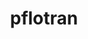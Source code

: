 ---
title: "pflotran"
layout: cache
categories: [package, develop]
meta: {"compilers": ["gcc@11.4.0", "intel-oneapi-compilers@2025.1.0"], "num_specs": 130, "num_specs_by_stack": {"e4s": 8, "e4s-oneapi": 65, "root": 130}, "oss": ["ubuntu22.04"], "platforms": ["linux"], "stacks": ["e4s", "e4s-oneapi", "root"], "targets": ["x86_64_v3"], "versions": ["5.0.0"]}
spec_details: [{"compiler": "intel-oneapi-compilers@2025.1.0", "hash": "2k5io7buwdbxagh5nzcg4eepw32igcyy", "os": "ubuntu22.04", "platform": "linux", "size": "-", "stacks": ["e4s-oneapi", "root"], "target": "x86_64_v3", "variants": ["build_system=autotools", "~rxn"], "versions": ["5.0.0"]}, {"compiler": "intel-oneapi-compilers@2025.1.0", "hash": "2p2oup3fxidkcboctmv3abvvs5ycx223", "os": "ubuntu22.04", "platform": "linux", "size": "-", "stacks": ["e4s-oneapi", "root"], "target": "x86_64_v3", "variants": ["build_system=autotools", "~rxn"], "versions": ["5.0.0"]}, {"compiler": "intel-oneapi-compilers@2025.1.0", "hash": "2qopid4juij3pawa6ug4svjtvy73emdc", "os": "ubuntu22.04", "platform": "linux", "size": "-", "stacks": ["e4s-oneapi", "root"], "target": "x86_64_v3", "variants": ["build_system=autotools", "commit=f0fe931c72c03580e489724afeb8c5451406b942", "~rxn"], "versions": ["5.0.0"]}, {"compiler": "intel-oneapi-compilers@2025.1.0", "hash": "42it3x545ptdvogi6slcpgyy2qgjt2z7", "os": "ubuntu22.04", "platform": "linux", "size": "-", "stacks": ["e4s-oneapi", "root"], "target": "x86_64_v3", "variants": ["build_system=autotools", "~rxn"], "versions": ["5.0.0"]}, {"compiler": "intel-oneapi-compilers@2025.1.0", "hash": "4g7y23hrtyg3ctilq3ompwe3qeuy4ogz", "os": "ubuntu22.04", "platform": "linux", "size": "-", "stacks": ["e4s-oneapi", "root"], "target": "x86_64_v3", "variants": ["build_system=autotools", "commit=f0fe931c72c03580e489724afeb8c5451406b942", "~rxn"], "versions": ["5.0.0"]}, {"compiler": "gcc@11.4.0", "hash": "4hgshyle7fkugwl3lgbcir6gzos6bhnu", "os": "ubuntu22.04", "platform": "linux", "size": "-", "stacks": ["root"], "target": "x86_64_v3", "variants": ["build_system=autotools", "commit=f0fe931c72c03580e489724afeb8c5451406b942", "~rxn"], "versions": ["5.0.0"]}, {"compiler": "intel-oneapi-compilers@2025.1.0", "hash": "4hndyn7uyqxfbauzf3hywvco5xv7nnws", "os": "ubuntu22.04", "platform": "linux", "size": "-", "stacks": ["e4s-oneapi", "root"], "target": "x86_64_v3", "variants": ["build_system=autotools", "~rxn"], "versions": ["5.0.0"]}, {"compiler": "gcc@11.4.0", "hash": "4oylw3dbmqrz3fyvaxx6hz4egbhunsvn", "os": "ubuntu22.04", "platform": "linux", "size": "-", "stacks": ["root"], "target": "x86_64_v3", "variants": ["build_system=autotools", "commit=f0fe931c72c03580e489724afeb8c5451406b942", "~rxn"], "versions": ["5.0.0"]}, {"compiler": "intel-oneapi-compilers@2025.1.0", "hash": "4tunesf2g6bsbxnxrrpwczwnpordkwkx", "os": "ubuntu22.04", "platform": "linux", "size": "-", "stacks": ["e4s-oneapi", "root"], "target": "x86_64_v3", "variants": ["build_system=autotools", "commit=f0fe931c72c03580e489724afeb8c5451406b942", "~rxn"], "versions": ["5.0.0"]}, {"compiler": "gcc@11.4.0", "hash": "552fjtpzqu23hlx7oqfzijphqw5njlwj", "os": "ubuntu22.04", "platform": "linux", "size": "-", "stacks": ["root"], "target": "x86_64_v3", "variants": ["build_system=autotools", "~rxn"], "versions": ["5.0.0"]}, {"compiler": "intel-oneapi-compilers@2025.1.0", "hash": "5tmy7nrjiklqvoydlknim2ddlg2vt3rj", "os": "ubuntu22.04", "platform": "linux", "size": "-", "stacks": ["e4s-oneapi", "root"], "target": "x86_64_v3", "variants": ["build_system=autotools", "commit=f0fe931c72c03580e489724afeb8c5451406b942", "~rxn"], "versions": ["5.0.0"]}, {"compiler": "gcc@11.4.0", "hash": "6nkqwmzt3pkwylpn5tkvlc4b43r4ykma", "os": "ubuntu22.04", "platform": "linux", "size": "-", "stacks": ["root"], "target": "x86_64_v3", "variants": ["build_system=autotools", "commit=f0fe931c72c03580e489724afeb8c5451406b942", "~rxn"], "versions": ["5.0.0"]}, {"compiler": "gcc@11.4.0", "hash": "6sz46uqun2ocotu7cpzwducii7mfhoqa", "os": "ubuntu22.04", "platform": "linux", "size": "-", "stacks": ["root"], "target": "x86_64_v3", "variants": ["build_system=autotools", "commit=f0fe931c72c03580e489724afeb8c5451406b942", "~rxn"], "versions": ["5.0.0"]}, {"compiler": "gcc@11.4.0", "hash": "6xsc7kspgzrjdbi6nw5m3pcskvnfyk2s", "os": "ubuntu22.04", "platform": "linux", "size": "-", "stacks": ["root"], "target": "x86_64_v3", "variants": ["build_system=autotools", "commit=f0fe931c72c03580e489724afeb8c5451406b942", "~rxn"], "versions": ["5.0.0"]}, {"compiler": "intel-oneapi-compilers@2025.1.0", "hash": "74y6zv3mdm6xcjh5quyxe6ikfj4igwpv", "os": "ubuntu22.04", "platform": "linux", "size": "-", "stacks": ["e4s-oneapi", "root"], "target": "x86_64_v3", "variants": ["build_system=autotools", "commit=f0fe931c72c03580e489724afeb8c5451406b942", "~rxn"], "versions": ["5.0.0"]}, {"compiler": "gcc@11.4.0", "hash": "75kfbe5rhxcmqdcmso6u5kuw2fhieyzl", "os": "ubuntu22.04", "platform": "linux", "size": "-", "stacks": ["e4s", "root"], "target": "x86_64_v3", "variants": ["build_system=autotools", "commit=f0fe931c72c03580e489724afeb8c5451406b942", "~rxn"], "versions": ["5.0.0"]}, {"compiler": "gcc@11.4.0", "hash": "7butc3pxqe5vsewaymg76u7p2ura6zbf", "os": "ubuntu22.04", "platform": "linux", "size": "-", "stacks": ["root"], "target": "x86_64_v3", "variants": ["build_system=autotools", "~rxn"], "versions": ["5.0.0"]}, {"compiler": "intel-oneapi-compilers@2025.1.0", "hash": "7bxasxucauouceroaw4tk5ss6rpe6txm", "os": "ubuntu22.04", "platform": "linux", "size": "-", "stacks": ["e4s-oneapi", "root"], "target": "x86_64_v3", "variants": ["build_system=autotools", "commit=f0fe931c72c03580e489724afeb8c5451406b942", "~rxn"], "versions": ["5.0.0"]}, {"compiler": "gcc@11.4.0", "hash": "7dg6eppyihrqr5metpoqjrcetkdfsvvf", "os": "ubuntu22.04", "platform": "linux", "size": "-", "stacks": ["e4s", "root"], "target": "x86_64_v3", "variants": ["build_system=autotools", "commit=f0fe931c72c03580e489724afeb8c5451406b942", "~rxn"], "versions": ["5.0.0"]}, {"compiler": "gcc@11.4.0", "hash": "7dgfvwwtcwy5aulmzskfdr2rc6drnq2r", "os": "ubuntu22.04", "platform": "linux", "size": "-", "stacks": ["root"], "target": "x86_64_v3", "variants": ["build_system=autotools", "commit=f0fe931c72c03580e489724afeb8c5451406b942", "~rxn"], "versions": ["5.0.0"]}, {"compiler": "gcc@11.4.0", "hash": "7km5xjf6o3pycglztyodwckzmhed2t43", "os": "ubuntu22.04", "platform": "linux", "size": "-", "stacks": ["root"], "target": "x86_64_v3", "variants": ["build_system=autotools", "~rxn"], "versions": ["5.0.0"]}, {"compiler": "gcc@11.4.0", "hash": "7ldxtblhvewydqecnewtperty3ks4fdq", "os": "ubuntu22.04", "platform": "linux", "size": "-", "stacks": ["root"], "target": "x86_64_v3", "variants": ["build_system=autotools", "~rxn"], "versions": ["5.0.0"]}, {"compiler": "gcc@11.4.0", "hash": "7spwicpr676u2kwie3brnenf22ac3ere", "os": "ubuntu22.04", "platform": "linux", "size": "-", "stacks": ["root"], "target": "x86_64_v3", "variants": ["build_system=autotools", "commit=f0fe931c72c03580e489724afeb8c5451406b942", "~rxn"], "versions": ["5.0.0"]}, {"compiler": "intel-oneapi-compilers@2025.1.0", "hash": "a2sh22ujh5cglawmmvn2fgprhdv4ttjy", "os": "ubuntu22.04", "platform": "linux", "size": "-", "stacks": ["e4s-oneapi", "root"], "target": "x86_64_v3", "variants": ["build_system=autotools", "~rxn"], "versions": ["5.0.0"]}, {"compiler": "intel-oneapi-compilers@2025.1.0", "hash": "agy2dqcdwsbutaaqhtkcjqvglrlxu6rx", "os": "ubuntu22.04", "platform": "linux", "size": "-", "stacks": ["e4s-oneapi", "root"], "target": "x86_64_v3", "variants": ["build_system=autotools", "commit=f0fe931c72c03580e489724afeb8c5451406b942", "~rxn"], "versions": ["5.0.0"]}, {"compiler": "gcc@11.4.0", "hash": "avsutpvqgsspehmbr66uomdvhzm5jnjl", "os": "ubuntu22.04", "platform": "linux", "size": "-", "stacks": ["root"], "target": "x86_64_v3", "variants": ["build_system=autotools", "commit=f0fe931c72c03580e489724afeb8c5451406b942", "~rxn"], "versions": ["5.0.0"]}, {"compiler": "intel-oneapi-compilers@2025.1.0", "hash": "b4hqid2lzvjfsn6zqlqkyar7z5zbb7ls", "os": "ubuntu22.04", "platform": "linux", "size": "-", "stacks": ["e4s-oneapi", "root"], "target": "x86_64_v3", "variants": ["build_system=autotools", "commit=f0fe931c72c03580e489724afeb8c5451406b942", "~rxn"], "versions": ["5.0.0"]}, {"compiler": "intel-oneapi-compilers@2025.1.0", "hash": "b6s2wg5k4t3srvlhel26n6g5jbs46civ", "os": "ubuntu22.04", "platform": "linux", "size": "-", "stacks": ["e4s-oneapi", "root"], "target": "x86_64_v3", "variants": ["build_system=autotools", "~rxn"], "versions": ["5.0.0"]}, {"compiler": "gcc@11.4.0", "hash": "b7zyo6shswotjawvh4z3sfy5h7bgrbj6", "os": "ubuntu22.04", "platform": "linux", "size": "-", "stacks": ["root"], "target": "x86_64_v3", "variants": ["build_system=autotools", "commit=f0fe931c72c03580e489724afeb8c5451406b942", "~rxn"], "versions": ["5.0.0"]}, {"compiler": "intel-oneapi-compilers@2025.1.0", "hash": "bfncr6lfic2b4pwhlxulhhr525rkypd2", "os": "ubuntu22.04", "platform": "linux", "size": "-", "stacks": ["e4s-oneapi", "root"], "target": "x86_64_v3", "variants": ["build_system=autotools", "commit=f0fe931c72c03580e489724afeb8c5451406b942", "~rxn"], "versions": ["5.0.0"]}, {"compiler": "gcc@11.4.0", "hash": "bsqkfgpp3kimq62rg4tq4bmga7q5vfjy", "os": "ubuntu22.04", "platform": "linux", "size": "-", "stacks": ["root"], "target": "x86_64_v3", "variants": ["build_system=autotools", "~rxn"], "versions": ["5.0.0"]}, {"compiler": "gcc@11.4.0", "hash": "bt7h5cl7lh4b654ubm7vjolgm3gknjma", "os": "ubuntu22.04", "platform": "linux", "size": "-", "stacks": ["root"], "target": "x86_64_v3", "variants": ["build_system=autotools", "commit=f0fe931c72c03580e489724afeb8c5451406b942", "~rxn"], "versions": ["5.0.0"]}, {"compiler": "gcc@11.4.0", "hash": "caa6ehf3dnvy3xmjhbaxhxqjz5ujkjwc", "os": "ubuntu22.04", "platform": "linux", "size": "-", "stacks": ["root"], "target": "x86_64_v3", "variants": ["build_system=autotools", "~rxn"], "versions": ["5.0.0"]}, {"compiler": "gcc@11.4.0", "hash": "cbqkp3owdipvusm74dmbutvuuvnvsa6f", "os": "ubuntu22.04", "platform": "linux", "size": "-", "stacks": ["root"], "target": "x86_64_v3", "variants": ["build_system=autotools", "commit=f0fe931c72c03580e489724afeb8c5451406b942", "~rxn"], "versions": ["5.0.0"]}, {"compiler": "gcc@11.4.0", "hash": "cltunamgofpbltxvjyigvhcbx6lfge6s", "os": "ubuntu22.04", "platform": "linux", "size": "-", "stacks": ["root"], "target": "x86_64_v3", "variants": ["build_system=autotools", "~rxn"], "versions": ["5.0.0"]}, {"compiler": "gcc@11.4.0", "hash": "d3ezfmkdqrl4o6mnnwbrdsh3fv5bqkma", "os": "ubuntu22.04", "platform": "linux", "size": "-", "stacks": ["root"], "target": "x86_64_v3", "variants": ["build_system=autotools", "commit=f0fe931c72c03580e489724afeb8c5451406b942", "~rxn"], "versions": ["5.0.0"]}, {"compiler": "intel-oneapi-compilers@2025.1.0", "hash": "dh66tkkxanx54znrwh3vp3ls37ru3ozh", "os": "ubuntu22.04", "platform": "linux", "size": "-", "stacks": ["e4s-oneapi", "root"], "target": "x86_64_v3", "variants": ["build_system=autotools", "~rxn"], "versions": ["5.0.0"]}, {"compiler": "gcc@11.4.0", "hash": "dwd2wh5ewubn6sllt7ugbaxxpq5tf72o", "os": "ubuntu22.04", "platform": "linux", "size": "-", "stacks": ["root"], "target": "x86_64_v3", "variants": ["build_system=autotools", "~rxn"], "versions": ["5.0.0"]}, {"compiler": "intel-oneapi-compilers@2025.1.0", "hash": "dz6dg5pihbb25uybe2zh5kymnj2fcswc", "os": "ubuntu22.04", "platform": "linux", "size": "-", "stacks": ["e4s-oneapi", "root"], "target": "x86_64_v3", "variants": ["build_system=autotools", "commit=f0fe931c72c03580e489724afeb8c5451406b942", "~rxn"], "versions": ["5.0.0"]}, {"compiler": "intel-oneapi-compilers@2025.1.0", "hash": "e426ayov6fr4t6tt2lpeeajakwndvsa6", "os": "ubuntu22.04", "platform": "linux", "size": "-", "stacks": ["e4s-oneapi", "root"], "target": "x86_64_v3", "variants": ["build_system=autotools", "commit=f0fe931c72c03580e489724afeb8c5451406b942", "~rxn"], "versions": ["5.0.0"]}, {"compiler": "gcc@11.4.0", "hash": "e6mxtq2p3oi3l5b3buct43keewoqiaeq", "os": "ubuntu22.04", "platform": "linux", "size": "-", "stacks": ["e4s", "root"], "target": "x86_64_v3", "variants": ["build_system=autotools", "commit=f0fe931c72c03580e489724afeb8c5451406b942", "~rxn"], "versions": ["5.0.0"]}, {"compiler": "intel-oneapi-compilers@2025.1.0", "hash": "ebukzws3sef2u2bq6sz6s53ogful5i5f", "os": "ubuntu22.04", "platform": "linux", "size": "-", "stacks": ["e4s-oneapi", "root"], "target": "x86_64_v3", "variants": ["build_system=autotools", "commit=f0fe931c72c03580e489724afeb8c5451406b942", "~rxn"], "versions": ["5.0.0"]}, {"compiler": "intel-oneapi-compilers@2025.1.0", "hash": "ecidx7yls2url5wuphilxhynzg4keojx", "os": "ubuntu22.04", "platform": "linux", "size": "-", "stacks": ["e4s-oneapi", "root"], "target": "x86_64_v3", "variants": ["build_system=autotools", "~rxn"], "versions": ["5.0.0"]}, {"compiler": "intel-oneapi-compilers@2025.1.0", "hash": "edozllrwrt6jufn7akvmnsgl6464yhh4", "os": "ubuntu22.04", "platform": "linux", "size": "-", "stacks": ["e4s-oneapi", "root"], "target": "x86_64_v3", "variants": ["build_system=autotools", "commit=f0fe931c72c03580e489724afeb8c5451406b942", "~rxn"], "versions": ["5.0.0"]}, {"compiler": "gcc@11.4.0", "hash": "ewe63saqdugkg5oxl6ppzjqswvlwqm7a", "os": "ubuntu22.04", "platform": "linux", "size": "-", "stacks": ["root"], "target": "x86_64_v3", "variants": ["build_system=autotools", "commit=f0fe931c72c03580e489724afeb8c5451406b942", "~rxn"], "versions": ["5.0.0"]}, {"compiler": "gcc@11.4.0", "hash": "exruexbk5x5n3dohmtzmoqosvtus7vxq", "os": "ubuntu22.04", "platform": "linux", "size": "-", "stacks": ["root"], "target": "x86_64_v3", "variants": ["build_system=autotools", "commit=f0fe931c72c03580e489724afeb8c5451406b942", "~rxn"], "versions": ["5.0.0"]}, {"compiler": "gcc@11.4.0", "hash": "fhc34ygd4whi5fhnmac5u6qjcux4dgsx", "os": "ubuntu22.04", "platform": "linux", "size": "-", "stacks": ["root"], "target": "x86_64_v3", "variants": ["build_system=autotools", "commit=f0fe931c72c03580e489724afeb8c5451406b942", "~rxn"], "versions": ["5.0.0"]}, {"compiler": "intel-oneapi-compilers@2025.1.0", "hash": "ft7xpdj7jcviyc7bmh3drj4k4fhwrjjq", "os": "ubuntu22.04", "platform": "linux", "size": "-", "stacks": ["e4s-oneapi", "root"], "target": "x86_64_v3", "variants": ["build_system=autotools", "commit=f0fe931c72c03580e489724afeb8c5451406b942", "~rxn"], "versions": ["5.0.0"]}, {"compiler": "intel-oneapi-compilers@2025.1.0", "hash": "fvz7ulorqhs5lpiwfhclawiuf5xvt2o5", "os": "ubuntu22.04", "platform": "linux", "size": "-", "stacks": ["e4s-oneapi", "root"], "target": "x86_64_v3", "variants": ["build_system=autotools", "commit=f0fe931c72c03580e489724afeb8c5451406b942", "~rxn"], "versions": ["5.0.0"]}, {"compiler": "gcc@11.4.0", "hash": "g2sq24rgwbqsr6rvw23pa27ni3rjnabb", "os": "ubuntu22.04", "platform": "linux", "size": "-", "stacks": ["root"], "target": "x86_64_v3", "variants": ["build_system=autotools", "commit=f0fe931c72c03580e489724afeb8c5451406b942", "~rxn"], "versions": ["5.0.0"]}, {"compiler": "intel-oneapi-compilers@2025.1.0", "hash": "gfn7k5bqehsgbmcqwxlc6lyk75yo44av", "os": "ubuntu22.04", "platform": "linux", "size": "-", "stacks": ["e4s-oneapi", "root"], "target": "x86_64_v3", "variants": ["build_system=autotools", "~rxn"], "versions": ["5.0.0"]}, {"compiler": "gcc@11.4.0", "hash": "goiveqrjyli6mkxfgi7ucwuoyjeoqeu3", "os": "ubuntu22.04", "platform": "linux", "size": "-", "stacks": ["root"], "target": "x86_64_v3", "variants": ["build_system=autotools", "commit=f0fe931c72c03580e489724afeb8c5451406b942", "~rxn"], "versions": ["5.0.0"]}, {"compiler": "intel-oneapi-compilers@2025.1.0", "hash": "gwg3lyoan2ckdupzdgxtru35rxko76vq", "os": "ubuntu22.04", "platform": "linux", "size": "-", "stacks": ["e4s-oneapi", "root"], "target": "x86_64_v3", "variants": ["build_system=autotools", "commit=f0fe931c72c03580e489724afeb8c5451406b942", "~rxn"], "versions": ["5.0.0"]}, {"compiler": "gcc@11.4.0", "hash": "hogn4y4in2brmzhorpdo3tqccdszkkvw", "os": "ubuntu22.04", "platform": "linux", "size": "-", "stacks": ["root"], "target": "x86_64_v3", "variants": ["build_system=autotools", "commit=f0fe931c72c03580e489724afeb8c5451406b942", "~rxn"], "versions": ["5.0.0"]}, {"compiler": "gcc@11.4.0", "hash": "hs2k6xbsfokiayyukz53ypfaypu7kzu3", "os": "ubuntu22.04", "platform": "linux", "size": "-", "stacks": ["root"], "target": "x86_64_v3", "variants": ["build_system=autotools", "commit=f0fe931c72c03580e489724afeb8c5451406b942", "~rxn"], "versions": ["5.0.0"]}, {"compiler": "intel-oneapi-compilers@2025.1.0", "hash": "iag5yqsa3cmqv5j2sv3y5kpvzag72axn", "os": "ubuntu22.04", "platform": "linux", "size": "-", "stacks": ["e4s-oneapi", "root"], "target": "x86_64_v3", "variants": ["build_system=autotools", "commit=f0fe931c72c03580e489724afeb8c5451406b942", "~rxn"], "versions": ["5.0.0"]}, {"compiler": "intel-oneapi-compilers@2025.1.0", "hash": "icrb5ujfan5gd5orrkrfpkdxt5ql7miu", "os": "ubuntu22.04", "platform": "linux", "size": "-", "stacks": ["e4s-oneapi", "root"], "target": "x86_64_v3", "variants": ["build_system=autotools", "~rxn"], "versions": ["5.0.0"]}, {"compiler": "intel-oneapi-compilers@2025.1.0", "hash": "ikj7krfhlky7gbf2ilhrtugs7jw2cwlu", "os": "ubuntu22.04", "platform": "linux", "size": "-", "stacks": ["e4s-oneapi", "root"], "target": "x86_64_v3", "variants": ["build_system=autotools", "~rxn"], "versions": ["5.0.0"]}, {"compiler": "intel-oneapi-compilers@2025.1.0", "hash": "iqejycxwt4p7k6ctxttxks2nomfxxk4c", "os": "ubuntu22.04", "platform": "linux", "size": "-", "stacks": ["e4s-oneapi", "root"], "target": "x86_64_v3", "variants": ["build_system=autotools", "commit=f0fe931c72c03580e489724afeb8c5451406b942", "~rxn"], "versions": ["5.0.0"]}, {"compiler": "gcc@11.4.0", "hash": "ixsdpzh2rvgyjlzrqnsmdz7ewwhhfxq2", "os": "ubuntu22.04", "platform": "linux", "size": "-", "stacks": ["root"], "target": "x86_64_v3", "variants": ["build_system=autotools", "~rxn"], "versions": ["5.0.0"]}, {"compiler": "intel-oneapi-compilers@2025.1.0", "hash": "jf6eq3wwlftrdjuc4dswzfadc7yxbpfe", "os": "ubuntu22.04", "platform": "linux", "size": "-", "stacks": ["e4s-oneapi", "root"], "target": "x86_64_v3", "variants": ["build_system=autotools", "commit=f0fe931c72c03580e489724afeb8c5451406b942", "~rxn"], "versions": ["5.0.0"]}, {"compiler": "intel-oneapi-compilers@2025.1.0", "hash": "jhgd5aobymi3gcpxlie33ulugarlaz6f", "os": "ubuntu22.04", "platform": "linux", "size": "-", "stacks": ["e4s-oneapi", "root"], "target": "x86_64_v3", "variants": ["build_system=autotools", "commit=f0fe931c72c03580e489724afeb8c5451406b942", "~rxn"], "versions": ["5.0.0"]}, {"compiler": "gcc@11.4.0", "hash": "jjbwd5d2uctftlwemcv6bfqwso2v5jdv", "os": "ubuntu22.04", "platform": "linux", "size": "-", "stacks": ["root"], "target": "x86_64_v3", "variants": ["build_system=autotools", "~rxn"], "versions": ["5.0.0"]}, {"compiler": "intel-oneapi-compilers@2025.1.0", "hash": "jjsrhbdh3g7my4ysc5lcad36nx66n7d6", "os": "ubuntu22.04", "platform": "linux", "size": "-", "stacks": ["e4s-oneapi", "root"], "target": "x86_64_v3", "variants": ["build_system=autotools", "commit=f0fe931c72c03580e489724afeb8c5451406b942", "~rxn"], "versions": ["5.0.0"]}, {"compiler": "gcc@11.4.0", "hash": "jv2ba74u742gdztyfkzp4mgsjpgsjiqy", "os": "ubuntu22.04", "platform": "linux", "size": "-", "stacks": ["root"], "target": "x86_64_v3", "variants": ["build_system=autotools", "commit=f0fe931c72c03580e489724afeb8c5451406b942", "~rxn"], "versions": ["5.0.0"]}, {"compiler": "intel-oneapi-compilers@2025.1.0", "hash": "jw7qenfn3nrsmox4ag2yuehtkmrbjzli", "os": "ubuntu22.04", "platform": "linux", "size": "-", "stacks": ["e4s-oneapi", "root"], "target": "x86_64_v3", "variants": ["build_system=autotools", "commit=f0fe931c72c03580e489724afeb8c5451406b942", "~rxn"], "versions": ["5.0.0"]}, {"compiler": "gcc@11.4.0", "hash": "jxim4u3dyflgj6ldibhebo625ntnpsqg", "os": "ubuntu22.04", "platform": "linux", "size": "-", "stacks": ["root"], "target": "x86_64_v3", "variants": ["build_system=autotools", "~rxn"], "versions": ["5.0.0"]}, {"compiler": "gcc@11.4.0", "hash": "jy2h4bcuhd6b6ghenm7qiqlluyfqgwhs", "os": "ubuntu22.04", "platform": "linux", "size": "-", "stacks": ["root"], "target": "x86_64_v3", "variants": ["build_system=autotools", "commit=f0fe931c72c03580e489724afeb8c5451406b942", "~rxn"], "versions": ["5.0.0"]}, {"compiler": "gcc@11.4.0", "hash": "k5uvksau4jndrw4fknkkuk6yut4bx64f", "os": "ubuntu22.04", "platform": "linux", "size": "-", "stacks": ["root"], "target": "x86_64_v3", "variants": ["build_system=autotools", "~rxn"], "versions": ["5.0.0"]}, {"compiler": "gcc@11.4.0", "hash": "kcyenao5xopia3eipz5uswm5idsng37v", "os": "ubuntu22.04", "platform": "linux", "size": "-", "stacks": ["root"], "target": "x86_64_v3", "variants": ["build_system=autotools", "commit=f0fe931c72c03580e489724afeb8c5451406b942", "~rxn"], "versions": ["5.0.0"]}, {"compiler": "intel-oneapi-compilers@2025.1.0", "hash": "klqzgp3bzxmjspdym7qhacu3jechhlq2", "os": "ubuntu22.04", "platform": "linux", "size": "-", "stacks": ["e4s-oneapi", "root"], "target": "x86_64_v3", "variants": ["build_system=autotools", "~rxn"], "versions": ["5.0.0"]}, {"compiler": "gcc@11.4.0", "hash": "kmil6dqn4djeegltzk2bwv35xlj5ydal", "os": "ubuntu22.04", "platform": "linux", "size": "-", "stacks": ["root"], "target": "x86_64_v3", "variants": ["build_system=autotools", "commit=f0fe931c72c03580e489724afeb8c5451406b942", "~rxn"], "versions": ["5.0.0"]}, {"compiler": "intel-oneapi-compilers@2025.1.0", "hash": "kqpu6v3phzq4mgk6nyzygzrgph6qqr2r", "os": "ubuntu22.04", "platform": "linux", "size": "-", "stacks": ["e4s-oneapi", "root"], "target": "x86_64_v3", "variants": ["build_system=autotools", "commit=f0fe931c72c03580e489724afeb8c5451406b942", "~rxn"], "versions": ["5.0.0"]}, {"compiler": "intel-oneapi-compilers@2025.1.0", "hash": "ksk6eiyhesupe3o3vg37ameywikgvjsx", "os": "ubuntu22.04", "platform": "linux", "size": "-", "stacks": ["e4s-oneapi", "root"], "target": "x86_64_v3", "variants": ["build_system=autotools", "commit=f0fe931c72c03580e489724afeb8c5451406b942", "~rxn"], "versions": ["5.0.0"]}, {"compiler": "gcc@11.4.0", "hash": "l4swnz2w5wfdqfrqwpzgpmr3gcnsw5uq", "os": "ubuntu22.04", "platform": "linux", "size": "-", "stacks": ["root"], "target": "x86_64_v3", "variants": ["build_system=autotools", "commit=f0fe931c72c03580e489724afeb8c5451406b942", "~rxn"], "versions": ["5.0.0"]}, {"compiler": "intel-oneapi-compilers@2025.1.0", "hash": "l4t2dzpbtd4kyic3btoobyyrmeixpoqk", "os": "ubuntu22.04", "platform": "linux", "size": "-", "stacks": ["e4s-oneapi", "root"], "target": "x86_64_v3", "variants": ["build_system=autotools", "commit=f0fe931c72c03580e489724afeb8c5451406b942", "~rxn"], "versions": ["5.0.0"]}, {"compiler": "gcc@11.4.0", "hash": "lotsglcc26nrdz36235n4g3yu5coaj77", "os": "ubuntu22.04", "platform": "linux", "size": "-", "stacks": ["root"], "target": "x86_64_v3", "variants": ["build_system=autotools", "commit=f0fe931c72c03580e489724afeb8c5451406b942", "~rxn"], "versions": ["5.0.0"]}, {"compiler": "intel-oneapi-compilers@2025.1.0", "hash": "mhg7ym2dmwsuy3hh5ewrlgqc3lcwu5rj", "os": "ubuntu22.04", "platform": "linux", "size": "-", "stacks": ["e4s-oneapi", "root"], "target": "x86_64_v3", "variants": ["build_system=autotools", "commit=f0fe931c72c03580e489724afeb8c5451406b942", "~rxn"], "versions": ["5.0.0"]}, {"compiler": "intel-oneapi-compilers@2025.1.0", "hash": "mpsjfwkol652lvvqalcvn5nnyfcfgudm", "os": "ubuntu22.04", "platform": "linux", "size": "-", "stacks": ["e4s-oneapi", "root"], "target": "x86_64_v3", "variants": ["build_system=autotools", "commit=f0fe931c72c03580e489724afeb8c5451406b942", "~rxn"], "versions": ["5.0.0"]}, {"compiler": "intel-oneapi-compilers@2025.1.0", "hash": "n24epcsepd7zft5cpabqvbjvtovn443b", "os": "ubuntu22.04", "platform": "linux", "size": "-", "stacks": ["e4s-oneapi", "root"], "target": "x86_64_v3", "variants": ["build_system=autotools", "commit=f0fe931c72c03580e489724afeb8c5451406b942", "~rxn"], "versions": ["5.0.0"]}, {"compiler": "intel-oneapi-compilers@2025.1.0", "hash": "ndhl3xof5d3zknmoozn5o3arkm6ikdec", "os": "ubuntu22.04", "platform": "linux", "size": "-", "stacks": ["e4s-oneapi", "root"], "target": "x86_64_v3", "variants": ["build_system=autotools", "~rxn"], "versions": ["5.0.0"]}, {"compiler": "intel-oneapi-compilers@2025.1.0", "hash": "ndpqr4vnvae62qkyr3ueph6scik6lz2y", "os": "ubuntu22.04", "platform": "linux", "size": "-", "stacks": ["e4s-oneapi", "root"], "target": "x86_64_v3", "variants": ["build_system=autotools", "~rxn"], "versions": ["5.0.0"]}, {"compiler": "intel-oneapi-compilers@2025.1.0", "hash": "oh4ahk3m35hbadigf4fbjcx4cje5zjkt", "os": "ubuntu22.04", "platform": "linux", "size": "-", "stacks": ["e4s-oneapi", "root"], "target": "x86_64_v3", "variants": ["build_system=autotools", "commit=f0fe931c72c03580e489724afeb8c5451406b942", "~rxn"], "versions": ["5.0.0"]}, {"compiler": "intel-oneapi-compilers@2025.1.0", "hash": "orprcohccsvntgqobbrfrusshg3nx4r5", "os": "ubuntu22.04", "platform": "linux", "size": "-", "stacks": ["e4s-oneapi", "root"], "target": "x86_64_v3", "variants": ["build_system=autotools", "commit=f0fe931c72c03580e489724afeb8c5451406b942", "~rxn"], "versions": ["5.0.0"]}, {"compiler": "intel-oneapi-compilers@2025.1.0", "hash": "p4vf7l3og3z3lq3gksibslabgzpaigua", "os": "ubuntu22.04", "platform": "linux", "size": "-", "stacks": ["e4s-oneapi", "root"], "target": "x86_64_v3", "variants": ["build_system=autotools", "~rxn"], "versions": ["5.0.0"]}, {"compiler": "gcc@11.4.0", "hash": "p66vv5de6ox34mnywwaaijlnbmigsshn", "os": "ubuntu22.04", "platform": "linux", "size": "-", "stacks": ["root"], "target": "x86_64_v3", "variants": ["build_system=autotools", "commit=f0fe931c72c03580e489724afeb8c5451406b942", "~rxn"], "versions": ["5.0.0"]}, {"compiler": "intel-oneapi-compilers@2025.1.0", "hash": "p76sdxel7zoi3n2y3nvcebtes5jrbvco", "os": "ubuntu22.04", "platform": "linux", "size": "-", "stacks": ["e4s-oneapi", "root"], "target": "x86_64_v3", "variants": ["build_system=autotools", "commit=f0fe931c72c03580e489724afeb8c5451406b942", "~rxn"], "versions": ["5.0.0"]}, {"compiler": "gcc@11.4.0", "hash": "ph3qplpfocu3z6kmh77nay3a6xz6ecbs", "os": "ubuntu22.04", "platform": "linux", "size": "-", "stacks": ["root"], "target": "x86_64_v3", "variants": ["build_system=autotools", "commit=f0fe931c72c03580e489724afeb8c5451406b942", "~rxn"], "versions": ["5.0.0"]}, {"compiler": "intel-oneapi-compilers@2025.1.0", "hash": "po3ssw3sfbhjn7epswuj2ms2p2xbw6gh", "os": "ubuntu22.04", "platform": "linux", "size": "-", "stacks": ["e4s-oneapi", "root"], "target": "x86_64_v3", "variants": ["build_system=autotools", "~rxn"], "versions": ["5.0.0"]}, {"compiler": "intel-oneapi-compilers@2025.1.0", "hash": "po5yadeifosjsfecum2yyb6bf4crdqne", "os": "ubuntu22.04", "platform": "linux", "size": "-", "stacks": ["e4s-oneapi", "root"], "target": "x86_64_v3", "variants": ["build_system=autotools", "commit=f0fe931c72c03580e489724afeb8c5451406b942", "~rxn"], "versions": ["5.0.0"]}, {"compiler": "gcc@11.4.0", "hash": "ppdru3i4eyr7xhi373sobfbhjdfjobgj", "os": "ubuntu22.04", "platform": "linux", "size": "-", "stacks": ["root"], "target": "x86_64_v3", "variants": ["build_system=autotools", "commit=f0fe931c72c03580e489724afeb8c5451406b942", "~rxn"], "versions": ["5.0.0"]}, {"compiler": "gcc@11.4.0", "hash": "ps7y5hjsdqxhlrwj4lnl2kmksavtim3j", "os": "ubuntu22.04", "platform": "linux", "size": "-", "stacks": ["root"], "target": "x86_64_v3", "variants": ["build_system=autotools", "~rxn"], "versions": ["5.0.0"]}, {"compiler": "gcc@11.4.0", "hash": "q45aiyzb5eq56lngccdrnwkmwgdesnct", "os": "ubuntu22.04", "platform": "linux", "size": "-", "stacks": ["e4s", "root"], "target": "x86_64_v3", "variants": ["build_system=autotools", "commit=f0fe931c72c03580e489724afeb8c5451406b942", "~rxn"], "versions": ["5.0.0"]}, {"compiler": "gcc@11.4.0", "hash": "qki546ius6hknpj2fgsmrtkqp6hfulsw", "os": "ubuntu22.04", "platform": "linux", "size": "-", "stacks": ["root"], "target": "x86_64_v3", "variants": ["build_system=autotools", "commit=f0fe931c72c03580e489724afeb8c5451406b942", "~rxn"], "versions": ["5.0.0"]}, {"compiler": "gcc@11.4.0", "hash": "qlifm4vehiyya46oooi7fhtgw6ts6uga", "os": "ubuntu22.04", "platform": "linux", "size": "-", "stacks": ["e4s", "root"], "target": "x86_64_v3", "variants": ["build_system=autotools", "commit=f0fe931c72c03580e489724afeb8c5451406b942", "~rxn"], "versions": ["5.0.0"]}, {"compiler": "gcc@11.4.0", "hash": "r3kxi7h7vosyo3al5a6muvs4as5kzh76", "os": "ubuntu22.04", "platform": "linux", "size": "-", "stacks": ["e4s", "root"], "target": "x86_64_v3", "variants": ["build_system=autotools", "commit=f0fe931c72c03580e489724afeb8c5451406b942", "~rxn"], "versions": ["5.0.0"]}, {"compiler": "gcc@11.4.0", "hash": "ribzxprricxpbg4336rt3k6x3oue2voe", "os": "ubuntu22.04", "platform": "linux", "size": "-", "stacks": ["root"], "target": "x86_64_v3", "variants": ["build_system=autotools", "commit=f0fe931c72c03580e489724afeb8c5451406b942", "~rxn"], "versions": ["5.0.0"]}, {"compiler": "gcc@11.4.0", "hash": "s6yy3p7nl6bpp4fezthdqvrts7xwcbra", "os": "ubuntu22.04", "platform": "linux", "size": "-", "stacks": ["root"], "target": "x86_64_v3", "variants": ["build_system=autotools", "commit=f0fe931c72c03580e489724afeb8c5451406b942", "~rxn"], "versions": ["5.0.0"]}, {"compiler": "gcc@11.4.0", "hash": "sobcj2c7m5z37q47ckktqbsdgnbeoezi", "os": "ubuntu22.04", "platform": "linux", "size": "-", "stacks": ["root"], "target": "x86_64_v3", "variants": ["build_system=autotools", "~rxn"], "versions": ["5.0.0"]}, {"compiler": "intel-oneapi-compilers@2025.1.0", "hash": "sxtwfxrwkt664glndbmt3w5bhbm7ns3p", "os": "ubuntu22.04", "platform": "linux", "size": "-", "stacks": ["e4s-oneapi", "root"], "target": "x86_64_v3", "variants": ["build_system=autotools", "~rxn"], "versions": ["5.0.0"]}, {"compiler": "intel-oneapi-compilers@2025.1.0", "hash": "sycax4ikaai66kq6dwiufvc3k7hziarj", "os": "ubuntu22.04", "platform": "linux", "size": "-", "stacks": ["e4s-oneapi", "root"], "target": "x86_64_v3", "variants": ["build_system=autotools", "commit=f0fe931c72c03580e489724afeb8c5451406b942", "~rxn"], "versions": ["5.0.0"]}, {"compiler": "intel-oneapi-compilers@2025.1.0", "hash": "th626z4z2n5ofeuo3yvsoussjzzlkl6w", "os": "ubuntu22.04", "platform": "linux", "size": "-", "stacks": ["e4s-oneapi", "root"], "target": "x86_64_v3", "variants": ["build_system=autotools", "commit=f0fe931c72c03580e489724afeb8c5451406b942", "~rxn"], "versions": ["5.0.0"]}, {"compiler": "intel-oneapi-compilers@2025.1.0", "hash": "tnlswra2rrdfbxeebkrwpceg3pht5ofx", "os": "ubuntu22.04", "platform": "linux", "size": "-", "stacks": ["e4s-oneapi", "root"], "target": "x86_64_v3", "variants": ["build_system=autotools", "~rxn"], "versions": ["5.0.0"]}, {"compiler": "gcc@11.4.0", "hash": "tx2xttxk5efesd3kidjrucys4zztwo7i", "os": "ubuntu22.04", "platform": "linux", "size": "-", "stacks": ["root"], "target": "x86_64_v3", "variants": ["build_system=autotools", "commit=f0fe931c72c03580e489724afeb8c5451406b942", "~rxn"], "versions": ["5.0.0"]}, {"compiler": "gcc@11.4.0", "hash": "v5obrs7istodi4loirjcaqmxu2635tzl", "os": "ubuntu22.04", "platform": "linux", "size": "-", "stacks": ["root"], "target": "x86_64_v3", "variants": ["build_system=autotools", "commit=f0fe931c72c03580e489724afeb8c5451406b942", "~rxn"], "versions": ["5.0.0"]}, {"compiler": "gcc@11.4.0", "hash": "vbdadcnqp232t5ujrv7jzdixyqtgmlem", "os": "ubuntu22.04", "platform": "linux", "size": "-", "stacks": ["root"], "target": "x86_64_v3", "variants": ["build_system=autotools", "~rxn"], "versions": ["5.0.0"]}, {"compiler": "intel-oneapi-compilers@2025.1.0", "hash": "vcezxuzxvb4nobiqwye3xflhdhxlxukv", "os": "ubuntu22.04", "platform": "linux", "size": "-", "stacks": ["e4s-oneapi", "root"], "target": "x86_64_v3", "variants": ["build_system=autotools", "~rxn"], "versions": ["5.0.0"]}, {"compiler": "intel-oneapi-compilers@2025.1.0", "hash": "vfawwj32byrjkoscgqqqhoayudac3si6", "os": "ubuntu22.04", "platform": "linux", "size": "-", "stacks": ["e4s-oneapi", "root"], "target": "x86_64_v3", "variants": ["build_system=autotools", "commit=f0fe931c72c03580e489724afeb8c5451406b942", "~rxn"], "versions": ["5.0.0"]}, {"compiler": "intel-oneapi-compilers@2025.1.0", "hash": "vw24xpqb3q2rayv3fuum7vo4y3zptt2k", "os": "ubuntu22.04", "platform": "linux", "size": "-", "stacks": ["e4s-oneapi", "root"], "target": "x86_64_v3", "variants": ["build_system=autotools", "commit=f0fe931c72c03580e489724afeb8c5451406b942", "~rxn"], "versions": ["5.0.0"]}, {"compiler": "intel-oneapi-compilers@2025.1.0", "hash": "vy6g57wkmrgenrxxaso7k7du64dtvbc5", "os": "ubuntu22.04", "platform": "linux", "size": "-", "stacks": ["e4s-oneapi", "root"], "target": "x86_64_v3", "variants": ["build_system=autotools", "commit=f0fe931c72c03580e489724afeb8c5451406b942", "~rxn"], "versions": ["5.0.0"]}, {"compiler": "gcc@11.4.0", "hash": "wfvyeduskc7uetdjgecuhbk4mdbl5lgn", "os": "ubuntu22.04", "platform": "linux", "size": "-", "stacks": ["root"], "target": "x86_64_v3", "variants": ["build_system=autotools", "~rxn"], "versions": ["5.0.0"]}, {"compiler": "gcc@11.4.0", "hash": "wibvaq3nnxxzfsops2df7teftrip34tu", "os": "ubuntu22.04", "platform": "linux", "size": "-", "stacks": ["root"], "target": "x86_64_v3", "variants": ["build_system=autotools", "~rxn"], "versions": ["5.0.0"]}, {"compiler": "gcc@11.4.0", "hash": "ww3xtp7i4yxup2gu2yutoohmlb43raef", "os": "ubuntu22.04", "platform": "linux", "size": "-", "stacks": ["root"], "target": "x86_64_v3", "variants": ["build_system=autotools", "~rxn"], "versions": ["5.0.0"]}, {"compiler": "intel-oneapi-compilers@2025.1.0", "hash": "wwrx5d5j7rd3tcbc2hlvs64tbof36j62", "os": "ubuntu22.04", "platform": "linux", "size": "-", "stacks": ["e4s-oneapi", "root"], "target": "x86_64_v3", "variants": ["build_system=autotools", "~rxn"], "versions": ["5.0.0"]}, {"compiler": "intel-oneapi-compilers@2025.1.0", "hash": "wxq3zbwz6xepidsitumxtg65ohygqbuk", "os": "ubuntu22.04", "platform": "linux", "size": "-", "stacks": ["e4s-oneapi", "root"], "target": "x86_64_v3", "variants": ["build_system=autotools", "commit=f0fe931c72c03580e489724afeb8c5451406b942", "~rxn"], "versions": ["5.0.0"]}, {"compiler": "gcc@11.4.0", "hash": "wy3u34oe6kmzxusw26f2gdjzhzccdslt", "os": "ubuntu22.04", "platform": "linux", "size": "-", "stacks": ["root"], "target": "x86_64_v3", "variants": ["build_system=autotools", "commit=f0fe931c72c03580e489724afeb8c5451406b942", "~rxn"], "versions": ["5.0.0"]}, {"compiler": "intel-oneapi-compilers@2025.1.0", "hash": "x7sn7ylh6hfysaiv2qsvsxnbcax2bckr", "os": "ubuntu22.04", "platform": "linux", "size": "-", "stacks": ["e4s-oneapi", "root"], "target": "x86_64_v3", "variants": ["build_system=autotools", "~rxn"], "versions": ["5.0.0"]}, {"compiler": "intel-oneapi-compilers@2025.1.0", "hash": "xbkgvj2b3lkk3cstzoxzs23yjqyfqaut", "os": "ubuntu22.04", "platform": "linux", "size": "-", "stacks": ["e4s-oneapi", "root"], "target": "x86_64_v3", "variants": ["build_system=autotools", "~rxn"], "versions": ["5.0.0"]}, {"compiler": "intel-oneapi-compilers@2025.1.0", "hash": "xe564jq2fit6ah5myqakl4bvs2bm2zpb", "os": "ubuntu22.04", "platform": "linux", "size": "-", "stacks": ["e4s-oneapi", "root"], "target": "x86_64_v3", "variants": ["build_system=autotools", "~rxn"], "versions": ["5.0.0"]}, {"compiler": "intel-oneapi-compilers@2025.1.0", "hash": "xvjdgx3qfyba3ah2smtw64xnlxfzgbli", "os": "ubuntu22.04", "platform": "linux", "size": "-", "stacks": ["e4s-oneapi", "root"], "target": "x86_64_v3", "variants": ["build_system=autotools", "commit=f0fe931c72c03580e489724afeb8c5451406b942", "~rxn"], "versions": ["5.0.0"]}, {"compiler": "gcc@11.4.0", "hash": "y7rj2ldcvfhmabyj65kpufa4cytbkxd2", "os": "ubuntu22.04", "platform": "linux", "size": "-", "stacks": ["e4s", "root"], "target": "x86_64_v3", "variants": ["build_system=autotools", "commit=f0fe931c72c03580e489724afeb8c5451406b942", "~rxn"], "versions": ["5.0.0"]}, {"compiler": "intel-oneapi-compilers@2025.1.0", "hash": "yesoqnjpervytel53jwjkepg6ww36le4", "os": "ubuntu22.04", "platform": "linux", "size": "-", "stacks": ["e4s-oneapi", "root"], "target": "x86_64_v3", "variants": ["build_system=autotools", "commit=f0fe931c72c03580e489724afeb8c5451406b942", "~rxn"], "versions": ["5.0.0"]}, {"compiler": "gcc@11.4.0", "hash": "ytlo6cweli4j5pcuz6fgdfdzvyggphek", "os": "ubuntu22.04", "platform": "linux", "size": "-", "stacks": ["root"], "target": "x86_64_v3", "variants": ["build_system=autotools", "commit=f0fe931c72c03580e489724afeb8c5451406b942", "~rxn"], "versions": ["5.0.0"]}, {"compiler": "gcc@11.4.0", "hash": "yze66gpvaybjkhdeiel2wcd7i7s37dnq", "os": "ubuntu22.04", "platform": "linux", "size": "-", "stacks": ["e4s", "root"], "target": "x86_64_v3", "variants": ["build_system=autotools", "commit=f0fe931c72c03580e489724afeb8c5451406b942", "~rxn"], "versions": ["5.0.0"]}, {"compiler": "gcc@11.4.0", "hash": "zbgphnckgt6qf7n6ym7k5jx3hwiuwlgt", "os": "ubuntu22.04", "platform": "linux", "size": "-", "stacks": ["root"], "target": "x86_64_v3", "variants": ["build_system=autotools", "commit=f0fe931c72c03580e489724afeb8c5451406b942", "~rxn"], "versions": ["5.0.0"]}, {"compiler": "intel-oneapi-compilers@2025.1.0", "hash": "zdqhvmbxpkrkruhs7jiigywrhizeyxdo", "os": "ubuntu22.04", "platform": "linux", "size": "-", "stacks": ["e4s-oneapi", "root"], "target": "x86_64_v3", "variants": ["build_system=autotools", "commit=f0fe931c72c03580e489724afeb8c5451406b942", "~rxn"], "versions": ["5.0.0"]}, {"compiler": "gcc@11.4.0", "hash": "zfd6dxvwwb66q2erb2rvz6qfwtzikyik", "os": "ubuntu22.04", "platform": "linux", "size": "-", "stacks": ["root"], "target": "x86_64_v3", "variants": ["build_system=autotools", "~rxn"], "versions": ["5.0.0"]}, {"compiler": "gcc@11.4.0", "hash": "zh53lqmmp663a4n2zz3eueqn74th7hxr", "os": "ubuntu22.04", "platform": "linux", "size": "-", "stacks": ["root"], "target": "x86_64_v3", "variants": ["build_system=autotools", "commit=f0fe931c72c03580e489724afeb8c5451406b942", "~rxn"], "versions": ["5.0.0"]}, {"compiler": "intel-oneapi-compilers@2025.1.0", "hash": "zj7rvnuvxgmjuoyr6wwtd455hlxyiho4", "os": "ubuntu22.04", "platform": "linux", "size": "-", "stacks": ["e4s-oneapi", "root"], "target": "x86_64_v3", "variants": ["build_system=autotools", "commit=f0fe931c72c03580e489724afeb8c5451406b942", "~rxn"], "versions": ["5.0.0"]}, {"compiler": "gcc@11.4.0", "hash": "zyawrceduqllbpi7ycfsv2w5oo6aolhf", "os": "ubuntu22.04", "platform": "linux", "size": "-", "stacks": ["root"], "target": "x86_64_v3", "variants": ["build_system=autotools", "~rxn"], "versions": ["5.0.0"]}]
---
